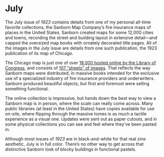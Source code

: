 #  July

The July issue of _1923_ contains details from one of my personal all-time favorite collections, the Sanborn Map Company’s fire insurance maps of places in the United States. Sanborn created maps for some 12,000 cities and towns, recording the street and building layout in extensive detail—and capped the oversized map books with ornately decorated title pages. All of the images in the July issue are details from one such publication, the 1923 publication of its map of Chicago.

The Chicago map is just one of over [18,000 hosted online by the Library of Congress](https://www.loc.gov/collections/sanborn-maps/), and consists of [107 “sheets” of images](https://www.loc.gov/item/sanborn01790_046/). That reflects the way Sanborn maps were distributed, in massive books intended for the exclusive use of a specialized industry of fire insurance providers and underwriters. Sanborn produced beautiful objects, but first and foremost were selling something functional.

The online collection is impressive, but hands down the best way to view a Sanborn map is in person, where the scale can really come across. Many public libraries (at least in the United States) have copies available for use on-site, where flipping through the massive tomes is as much a tactile experience as a visual one. Updates were sent out as paper cutouts, and in some physical collections you can see and feel where they’ve been pasted in.

Although most issues of _1923_ are in black-and-white for that real zine aesthetic, July is in full color. There’s no other way to get across that distinctive Sanborn look of blocky buildings in functional pastels.
